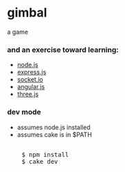 gimbal
======

a game

### and an exercise toward learning:

* [node.js](http://nodejs.org/)
* [express.js](http://expressjs.com/)
* [socket.io](http://socket.io/)
* [angular.js](http://angularjs.org/)
* [three.js](https://github.com/mrdoob/three.js.git)

### dev mode

* assumes node.js installed
* assumes cake is in $PATH 

<pre>

    $ npm install
    $ cake dev

</pre>

